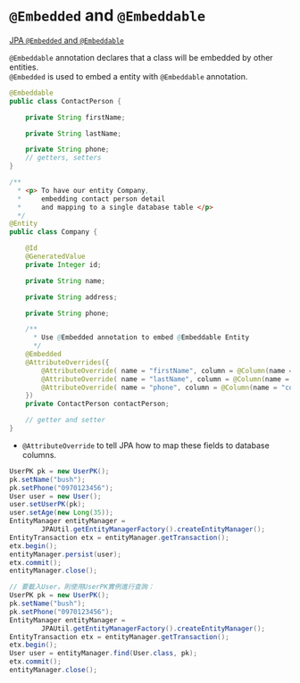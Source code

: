 # `@Embedded` and `@Embeddable`

[JPA `@Embedded` and `@Embeddable`](https://www.baeldung.com/jpa-embedded-embeddable)  

`@Embeddable` annotation declares that a class will be embedded by other entities.  
`@Embedded` is used to embed a entity with `@Embeddable` annotation.   

```java
@Embeddable
public class ContactPerson {

    private String firstName;

    private String lastName;

    private String phone;
    // getters, setters
}

/**
  * <p> To have our entity Company, 
  *     embedding contact person detail
  *     and mapping to a single database table </p>
  */
@Entity
public class Company {

    @Id
    @GeneratedValue
    private Integer id;

    private String name;

    private String address;

    private String phone;

    /**
      * Use @Embedded annotation to embed @Embeddable Entity
      */
    @Embedded
    @AttributeOverrides({
        @AttributeOverride( name = "firstName", column = @Column(name = "contact_first_name")),
        @AttributeOverride( name = "lastName", column = @Column(name = "contact_last_name")),
        @AttributeOverride( name = "phone", column = @Column(name = "contact_phone"))
    })
    private ContactPerson contactPerson;

    // getter and setter
}
```
- `@AttributeOverride` to tell JPA how to map these fields to database columns.



```java
UserPK pk = new UserPK();
pk.setName("bush");
pk.setPhone("0970123456");
User user = new User();
user.setUserPK(pk);
user.setAge(new Long(35));
EntityManager entityManager =
        JPAUtil.getEntityManagerFactory().createEntityManager();
EntityTransaction etx = entityManager.getTransaction();
etx.begin();
entityManager.persist(user);
etx.commit();
entityManager.close();

// 要載入User，則使用UserPK實例進行查詢：
UserPK pk = new UserPK();
pk.setName("bush");
pk.setPhone("0970123456");
EntityManager entityManager =
        JPAUtil.getEntityManagerFactory().createEntityManager();
EntityTransaction etx = entityManager.getTransaction();
etx.begin();
User user = entityManager.find(User.class, pk);
etx.commit();
entityManager.close();
```